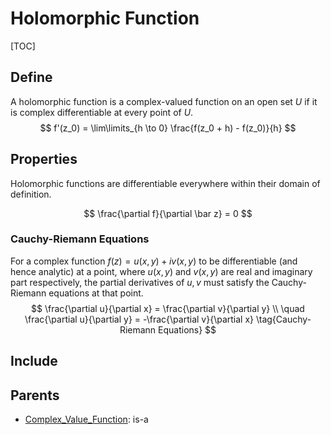 # Holomorphic Function

[TOC]

## Define

A holomorphic function is a complex-valued function on an open set $U$ if it is complex differentiable at every point of $U$.
$$
f'(z_0) = \lim\limits_{h \to 0} \frac{f(z_0 + h) - f(z_0)}{h}
$$

## Properties

Holomorphic functions are differentiable everywhere within their domain of definition.

$$
\frac{\partial f}{\partial \bar z} = 0
$$

### Cauchy-Riemann Equations

For a complex function $f(z) = u(x,y) + i v(x,y)$ to be differentiable (and hence analytic) at a point, where $u(x,y)$ and $v(x,y)$ are real and imaginary part respectively, the partial derivatives of $u, v$ must satisfy the Cauchy-Riemann equations at that point.
$$
\frac{\partial u}{\partial x} = \frac{\partial v}{\partial y}  \\ \quad \frac{\partial u}{\partial y} = -\frac{\partial v}{\partial x} \tag{Cauchy-Riemann Equations}
$$

## Include

## Parents

- [Complex_Value_Function](./Complex_Value_Function.md): is-a


